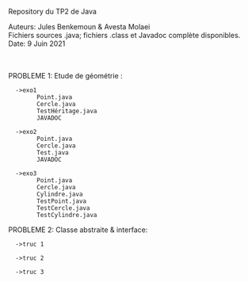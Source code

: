 Repository du TP2 de Java<br/>

Auteurs: Jules Benkemoun & Avesta Molaei<br/>
Fichiers sources .java; fichiers .class et Javadoc complète disponibles.<br/>
Date: 9 Juin 2021<br/>
<br/>
<br/>


PROBLEME 1: Etude de géométrie :<br/>

      ->exo1
            Point.java
            Cercle.java
            TestHéritage.java
            JAVADOC

      ->exo2
            Point.java
            Cercle.java
            Test.java
            JAVADOC
            
      ->exo3
            Point.java
            Cercle.java
            Cylindre.java
            TestPoint.java
            TestCercle.java
            TestCylindre.java

PROBLEME 2: Classe abstraite & interface:<br/>

      ->truc 1 

      ->truc 2

      ->truc 3
